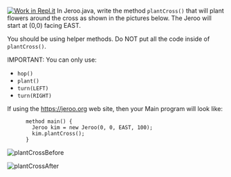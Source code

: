 [![Work in Repl.it](https://classroom.github.com/assets/work-in-replit-14baed9a392b3a25080506f3b7b6d57f295ec2978f6f33ec97e36a161684cbe9.svg)](https://classroom.github.com/online_ide?assignment_repo_id=3041213&assignment_repo_type=AssignmentRepo)
In Jeroo.java, write the method ```plantCross()``` that will plant flowers around the cross as shown in the pictures below.  The Jeroo will start at (0,0) facing EAST.

You should be using helper methods.  Do NOT put all the code inside of ```plantCross()```.

IMPORTANT:  You can only use:
* ```hop()```
* ```plant()```
* ```turn(LEFT)```
* ```turn(RIGHT)```

If using the https://jeroo.org web site, then your Main program will look like:  
```
      method main() {  
        Jeroo kim = new Jeroo(0, 0, EAST, 100);  
        kim.plantCross();  
      }
```

![plantCrossBefore](https://user-images.githubusercontent.com/28961298/89072869-02b46a80-d33f-11ea-92df-2b2939d880cb.jpg)

![plantCrossAfter](https://user-images.githubusercontent.com/28961298/89072890-0a740f00-d33f-11ea-982c-1b078c11e207.jpg)





